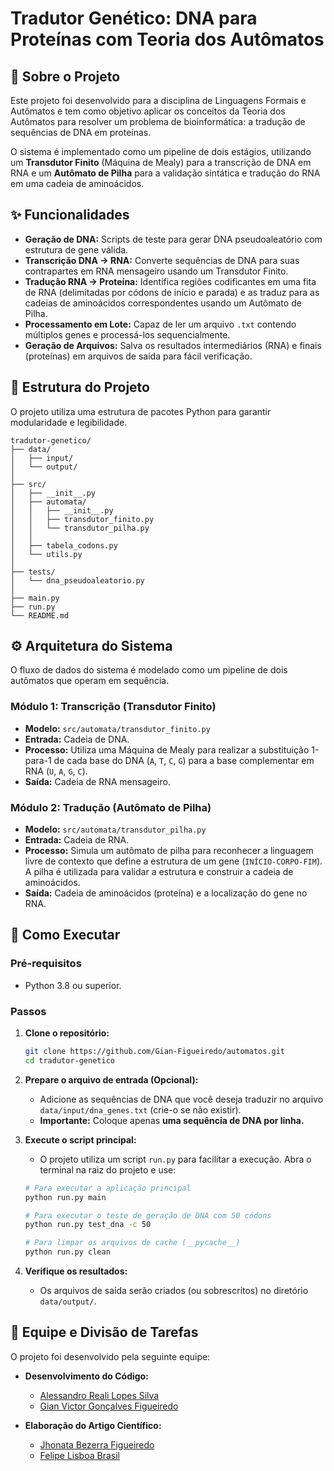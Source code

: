 # Tradutor Genético: DNA para Proteínas com Teoria dos Autômatos

## 📖 Sobre o Projeto
Este projeto foi desenvolvido para a disciplina de Linguagens Formais e Autômatos e tem como objetivo aplicar os conceitos da Teoria dos Autômatos para resolver um problema de bioinformática: a tradução de sequências de DNA em proteínas.

O sistema é implementado como um pipeline de dois estágios, utilizando um **Transdutor Finito** (Máquina de Mealy) para a transcrição de DNA em RNA e um **Autômato de Pilha** para a validação sintática e tradução do RNA em uma cadeia de aminoácidos.

## ✨ Funcionalidades
- **Geração de DNA:** Scripts de teste para gerar DNA pseudoaleatório com estrutura de gene válida.
- **Transcrição DNA → RNA:** Converte sequências de DNA para suas contrapartes em RNA mensageiro usando um Transdutor Finito.
- **Tradução RNA → Proteína:** Identifica regiões codificantes em uma fita de RNA (delimitadas por códons de início e parada) e as traduz para as cadeias de aminoácidos correspondentes usando um Autômato de Pilha.
- **Processamento em Lote:** Capaz de ler um arquivo `.txt` contendo múltiplos genes e processá-los sequencialmente.
- **Geração de Arquivos:** Salva os resultados intermediários (RNA) e finais (proteínas) em arquivos de saída para fácil verificação.

## 📂 Estrutura do Projeto
O projeto utiliza uma estrutura de pacotes Python para garantir modularidade e legibilidade.

```
tradutor-genetico/
├── data/
│   ├── input/
│   └── output/
│
├── src/
│   ├── __init__.py
│   ├── automata/
│   │   ├── __init__.py
│   │   ├── transdutor_finito.py
│   │   └── transdutor_pilha.py
│   │
│   ├── tabela_codons.py
│   └── utils.py
│
├── tests/
│   └── dna_pseudoaleatorio.py
│
├── main.py
├── run.py
└── README.md
```

## ⚙️ Arquitetura do Sistema
O fluxo de dados do sistema é modelado como um pipeline de dois autômatos que operam em sequência.

### Módulo 1: Transcrição (Transdutor Finito)
- **Modelo:** `src/automata/transdutor_finito.py`
- **Entrada:** Cadeia de DNA.
- **Processo:** Utiliza uma Máquina de Mealy para realizar a substituição 1-para-1 de cada base do DNA (`A`, `T`, `C`, `G`) para a base complementar em RNA (`U`, `A`, `G`, `C`).
- **Saída:** Cadeia de RNA mensageiro.

### Módulo 2: Tradução (Autômato de Pilha)
- **Modelo:** `src/automata/transdutor_pilha.py`
- **Entrada:** Cadeia de RNA.
- **Processo:** Simula um autômato de pilha para reconhecer a linguagem livre de contexto que define a estrutura de um gene (`INÍCIO-CORPO-FIM`). A pilha é utilizada para validar a estrutura e construir a cadeia de aminoácidos.
- **Saída:** Cadeia de aminoácidos (proteína) e a localização do gene no RNA.

## 🚀 Como Executar
### Pré-requisitos
- Python 3.8 ou superior.

### Passos
1. **Clone o repositório:**
   ```bash
   git clone https://github.com/Gian-Figueiredo/automatos.git
   cd tradutor-genetico
   ```

2. **Prepare o arquivo de entrada (Opcional):**
   - Adicione as sequências de DNA que você deseja traduzir no arquivo `data/input/dna_genes.txt` (crie-o se não existir).
   - **Importante:** Coloque apenas **uma sequência de DNA por linha.**

3. **Execute o script principal:**
   - O projeto utiliza um script `run.py` para facilitar a execução. Abra o terminal na raiz do projeto e use:
   ```bash
   # Para executar a aplicação principal
   python run.py main

   # Para executar o teste de geração de DNA com 50 códons
   python run.py test_dna -c 50

   # Para limpar os arquivos de cache (__pycache__)
   python run.py clean
   ```

4. **Verifique os resultados:**
   - Os arquivos de saída serão criados (ou sobrescritos) no diretório `data/output/`.

## 👥 Equipe e Divisão de Tarefas
O projeto foi desenvolvido pela seguinte equipe:

- **Desenvolvimento do Código:**
    - [Alessandro Reali Lopes Silva](https://github.com/reali-705)
    - [Gian Victor Gonçalves Figueiredo](https://github.com/Gian-Figueiredo)

- **Elaboração do Artigo Científico:**
    - [Jhonata Bezerra Figueiredo](https://github.com/Jhonatabz)
    - [Felipe Lisboa Brasil](https://github.com/FelipeBrasill)